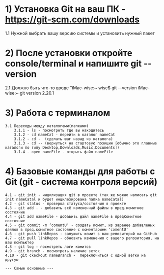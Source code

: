 

# 1) Установка Git на ваш ПК - https://git-scm.com/downloads
1.1 
    Нужной выбрать вашу версию системы и установить нужный пакет
# 2) После установки откройте console/terminal и напишите git --version
 2.1 
    Должно быть что-то вроде "iMac-wise:~ wise$ git --version
                              iMac-wise:~ git version 2.20.1

# 3) Работа с терминалом
    3.1 Переходы между каталогами(папками)
        3.1.1 - ls - посмотреть где вы находитесь
        3.1.2 - cd nameCat - перейти в каталог nameCat
        3.1.2 - cd -  (сделать шаг назад из каталога)
        3.1.3 - cd -- (вернуться на стартовую позицию [обычно это главные каталоги по типу Desktop,Downloads,Music,Documents])
        3.1.4 - open nameFile - открыть файл nameFile

# 4) Базовые команды для работы с Git (git - система контроля версий)
    4.1 - git init - инцилизация git в проекте (так же можно написать git init nameCatal и будет инцилезирована папка nameCatal)
    4.2 - git status - проверка статуса/состояния в проекте
    4.3 - git add . - добавить всё измененный файлы в пред.комитное состояние
    4.4 - git add nameFile - добавить файл nameFile в предКомитное состояние
    4.5 - git commit -m ‘comentU’ - создать комит, из заранее добавленых файлов в пред.комитное состояние с коментарием 'comentU'
    4.6 - git push linkRepos - запушить комит в ваш репозиторий на GitHub
    4.7 - git pull linkRepos - обновить изменения с вашего репозитория, на ваш компьютер
    4.8 - git log - посмотреть логи комитов
    4.9 - git branch - посмотреть наличие веток
    4.10 - git ckeckout nameBranch -  переключиться с одной ветки на другую
    
    --- Самые основные --- 
    
